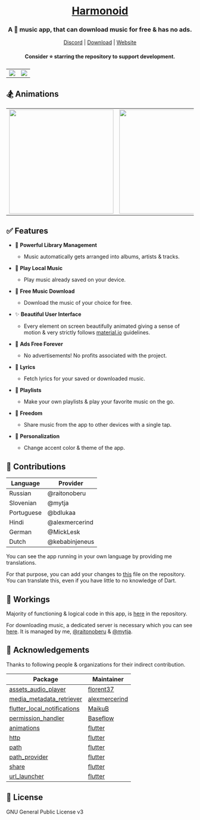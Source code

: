 <h1 align="center"><a href="https://github.com/alexmercerind/harmonoid/">Harmonoid</a></h1>

<h3 align="center">A 🎵 music app, that can download music for free & has no ads.</h3>

<p align="center">
  <a href="https://discord.gg/ZG7Pj9SREG">Discord</a> | 
  <a href="https://github.com/alexmercerind/harmonoid/releases/">Download</a> | 
  <a href="https://harmonoid.github.io/">Website</a>
</p>

<h4 align="center">Consider ⭐ starring the repository to support development.</h4>

<table>
  <tr align="center">
    <td><img src="https://github.com/alexmercerind/harmonoid/blob/assets/collection-album-tab.png?raw=true" /></td>
    <td><img src="https://github.com/alexmercerind/harmonoid/blob/assets/now-playing.png?raw=true" /></td>
  </tr>
</table>

## 🏂 Animations

<table>
  <tr align="center">
    <td><img height="280" src="https://github.com/alexmercerind/harmonoid/blob/assets/collection.gif?raw=true" /></td>
    <td><img height="280" src="https://github.com/alexmercerind/harmonoid/blob/assets/now-playing.gif?raw=true" /></td>
  </tr>
</table>


## ✅ Features

- 🎵 **Powerful Library Management**
  - Music automatically gets arranged into albums, artists & tracks.
 
- 📱 **Play Local Music**
  - Play music already saved on your device.

- 💾 **Free Music Download**
  - Download the music of your choice for free.

- ✨ **Beautiful User Interface**
  - Every element on screen beautifully animated giving a sense of motion & very strictly follows [material.io](https://material.io) guidelines. 

- 💜 **Ads Free Forever**
  - No advertisements! No profits associated with the project.

- 🎹 **Lyrics**
  - Fetch lyrics for your saved or downloaded music.
  
- 📑 **Playlists**
  - Make your own playlists & play your favorite music on the go.
  
- 🎄 **Freedom**
  - Share music from the app to other devices with a single tap.

- 🌈 **Personalization**
  - Change accent color & theme of the app.

## 🎉 Contributions

|Language       |Provider       |
|---------------|---------------|
|Russian        |@raitonoberu   |
|Slovenian      |@mytja         |
|Portuguese     |@bdlukaa       |
|Hindi          |@alexmercerind |
|German         |@MickLesk      |
|Dutch          |@kebabinjeneus |

You can see the app running in your own language by providing me translations.

For that purpose, you can add your changes to [this](https://github.com/alexmercerind/harmonoid/blob/master/lib/language/language.dart) file on the repository.
You can translate this, even if you have little to no knowledge of Dart.

## 📖 Workings

Majority of functioning & logical code in this app, is [here](https://github.com/alexmercerind/harmonoid/tree/master/lib/scripts) in the repository.

For downloading music, a dedicated server is necessary which you can see [here](https://github.com/harmonoid/harmonoid-service). It is managed by me, [@raitonoberu](https://github.com/raitonoberu) & [@mytja](https://github.com/mytja).

## 💙 Acknowledgements

Thanks to following people & organizations for their indirect contribution.

|Package                                                                              |Maintainer                                       |
|-------------------------------------------------------------------------------------|-------------------------------------------------|
|[assets_audio_player](https://github.com/florent37/Flutter-AssetsAudioPlayer)        |[florent37](https://github.com/florent37)          |
|[media_metadata_retriever](https://github.com/alexmercerind/media_metadata_retriever)|[alexmercerind](https://github.com/alexmercerind)      |
|[flutter_local_notifications](https://github.com/MaikuB/flutter_local_notifications) |[MaikuB](https://github.com/MaikuB)             |
|[permission_handler](https://github.com/Baseflow/flutter-permission-handler)         |[Baseflow](https://github.com/Baseflow)           |
|[animations](https://pub.dev/packages/animations)                                    |[flutter](https://github.com/flutter)            |
|[http](https://pub.dev/packages/http)                                                |[flutter](https://github.com/flutter)            |
|[path](https://pub.dev/packages/path)                                                |[flutter](https://github.com/flutter)            |
|[path_provider](https://pub.dev/packages/path_provider)                              |[flutter](https://github.com/flutter)            |
|[share](https://pub.dev/packages/share)                                              |[flutter](https://github.com/flutter)            |
|[url_launcher](https://pub.dev/packages/url_launcher)                                |[flutter](https://github.com/flutter)            |

## 📄 License

GNU General Public License v3

